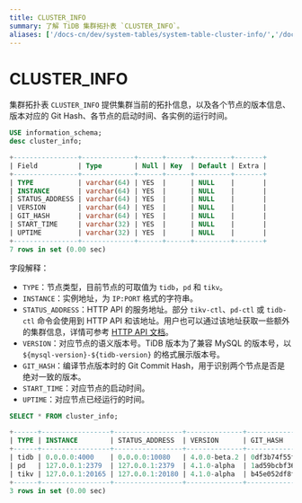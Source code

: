```yaml
---
title: CLUSTER_INFO
summary: 了解 TiDB 集群拓扑表 `CLUSTER_INFO`。
aliases: ['/docs-cn/dev/system-tables/system-table-cluster-info/','/docs-cn/dev/reference/system-databases/cluster-info/','/zh/tidb/dev/system-table-cluster-info/']
---
```


# CLUSTER_INFO

集群拓扑表 `CLUSTER_INFO` 提供集群当前的拓扑信息，以及各个节点的版本信息、版本对应的 Git Hash、各节点的启动时间、各实例的运行时间。


```sql
USE information_schema;
desc cluster_info;
```

```sql
+----------------+-------------+------+------+---------+-------+
| Field          | Type        | Null | Key  | Default | Extra |
+----------------+-------------+------+------+---------+-------+
| TYPE           | varchar(64) | YES  |      | NULL    |       |
| INSTANCE       | varchar(64) | YES  |      | NULL    |       |
| STATUS_ADDRESS | varchar(64) | YES  |      | NULL    |       |
| VERSION        | varchar(64) | YES  |      | NULL    |       |
| GIT_HASH       | varchar(64) | YES  |      | NULL    |       |
| START_TIME     | varchar(32) | YES  |      | NULL    |       |
| UPTIME         | varchar(32) | YES  |      | NULL    |       |
+----------------+-------------+------+------+---------+-------+
7 rows in set (0.00 sec)
```

字段解释：

* `TYPE`：节点类型，目前节点的可取值为 `tidb`，`pd` 和 `tikv`。
* `INSTANCE`：实例地址，为 `IP:PORT` 格式的字符串。
* `STATUS_ADDRESS`：HTTP API 的服务地址。部分 `tikv-ctl`、`pd-ctl` 或 `tidb-ctl` 命令会使用到 HTTP API 和该地址。用户也可以通过该地址获取一些额外的集群信息，详情可参考 [HTTP API 文档](https://github.com/pingcap/tidb/blob/master/docs/tidb_http_api.md)。
* `VERSION`：对应节点的语义版本号。TiDB 版本为了兼容 MySQL 的版本号，以 `${mysql-version}-${tidb-version}` 的格式展示版本号。
* `GIT_HASH`：编译节点版本时的 Git Commit Hash，用于识别两个节点是否是绝对一致的版本。
* `START_TIME`：对应节点的启动时间。
* `UPTIME`：对应节点已经运行的时间。


```sql
SELECT * FROM cluster_info;
```

```sql
+------+-----------------+-----------------+--------------+------------------------------------------+---------------------------+---------------------+
| TYPE | INSTANCE        | STATUS_ADDRESS  | VERSION      | GIT_HASH                                 | START_TIME                | UPTIME              |
+------+-----------------+-----------------+--------------+------------------------------------------+---------------------------+---------------------+
| tidb | 0.0.0.0:4000    | 0.0.0.0:10080   | 4.0.0-beta.2 | 0df3b74f55f8f8fbde39bbd5d471783f49dc10f7 | 2020-07-05T09:25:53-06:00 | 26h39m4.352862693s  |
| pd   | 127.0.0.1:2379  | 127.0.0.1:2379  | 4.1.0-alpha  | 1ad59bcbf36d87082c79a1fffa3b0895234ac862 | 2020-07-05T09:25:47-06:00 | 26h39m10.352868103s |
| tikv | 127.0.0.1:20165 | 127.0.0.1:20180 | 4.1.0-alpha  | b45e052df8fb5d66aa8b3a77b5c992ddbfbb79df | 2020-07-05T09:25:50-06:00 | 26h39m7.352869963s  |
+------+-----------------+-----------------+--------------+------------------------------------------+---------------------------+---------------------+
3 rows in set (0.00 sec)
```

